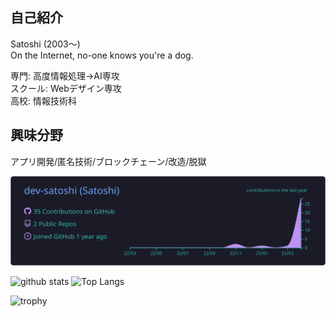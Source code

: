 ## 自己紹介

Satoshi (2003〜)<br>
On the Internet, no-one knows you're a dog.

専門: 高度情報処理→AI専攻　<br>
スクール: Webデザイン専攻　<br>
高校: 情報技術科　

<!-- ## 持ってる資格
C言語検定3級/情報技術検定3級/P検3級/LPI(730点) -->

## 興味分野
アプリ開発/匿名技術/ブロックチェーン/改造/脱獄

<!-- ## 技術
言語<br>
Python/PHP/JS/C/Java/GAS/VB/SQL/HTML/CSS/Sass

フレームワーク<br>
Django/DRF/Flask/Laravel/Next.js/React.js/MaterialUI/TailwindCSS/BootStrap

DB<br>
MySQL/SQLite

CMS<br>
Strapi/microCMS/WordPress

インフラ<br>
AWS/GCP/Docker/Linux/Nginx/

デザイン系<br>
Illustrator/Photoshop/Dreamweaver/AdobeXD/Figma/Canva/AfterEffects/Lightroom/DaVinciResolve -->


<!-- ## 習得したい
Golang/Node.js/C++/Flutter/kubernetes/Terraform/ネットワークスペシャリスト/応用情報/情報セキュリティスペシャリスト -->

![](https://raw.githubusercontent.com/dev-satoshi/dev-satoshi/main/profile-summary-card-output/tokyonight/0-profile-details.svg)

<p align="">
  <img alt="github stats" height="180px" src="https://github-readme-stats.vercel.app/api?username=dev-satoshi&show_icons=true&theme=tokyonight" />
  <img alt="Top Langs" height="180px" src="https://github-readme-stats.vercel.app/api/top-langs/?username=dev-satoshi&langs_count=8&layout=compact&show_icons=true&theme=tokyonight" />
</p>


<p align="">
  <img alt="trophy" height="90px" src="https://github-profile-trophy.vercel.app/?username=dev-satoshi&theme=tokyonight&column=7)](https://github.com/ryo-ma/github-profile-trophy" />
</p>
